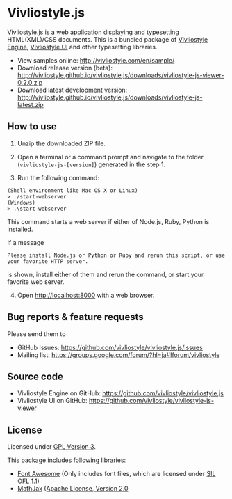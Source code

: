# Vivliostyle.js

Vivliostyle.js is a web application displaying and typesetting HTML(XML)/CSS documents.
This is a bundled package of [Vivliostyle Engine](https://github.com/vivliostyle/vivliostyle.js), [Vivliostyle UI](https://github.com/vivliostyle/vivliostyle-js-viewer) and other typesetting libraries.

- View samples online: <http://vivliostyle.com/en/sample/>
- Download release version (beta): <http://vivliostyle.github.io/vivliostyle.js/downloads/vivliostyle-js-viewer-0.2.0.zip>
- Download latest development version: <http://vivliostyle.github.io/vivliostyle.js/downloads/vivliostyle-js-latest.zip>

## How to use

1. Unzip the downloaded ZIP file.

2. Open a terminal or a command prompt and navigate to the folder (`vivliostyle-js-[version]`) generated in the step 1.

3. Run the following command:

  ```
  (Shell environment like Mac OS X or Linux)
  > ./start-webserver
  (Windows)
  > .\start-webserver
  ```

  This command starts a web server if either of Node.js, Ruby, Python is installed.

  If a message
  ```
  Please install Node.js or Python or Ruby and rerun this script, or use your favorite HTTP server.
  ```
  is shown, install either of them and rerun the command, or start your favorite web server.

4. Open <http://localhost:8000> with a web browser.

## Bug reports & feature requests

Please send them to

- GitHub Issues: <https://github.com/vivliostyle/vivliostyle.js/issues>
- Mailing list: <https://groups.google.com/forum/?hl=ja#!forum/vivliostyle>

## Source code

- Vivliostyle Engine on GitHub: <https://github.com/vivliostyle/vivliostyle.js>
- Vivliostyle UI on GitHub: <https://github.com/vivliostyle/vivliostyle-js-viewer>

## License

Licensed under [GPL Version 3](http://www.gnu.org/licenses/gpl.html).

This package includes following libraries:

- [Font Awesome](http://fontawesome.io/) (Only includes font files, which are licensed under [SIL OFL 1.1](http://scripts.sil.org/OFL))
- [MathJax](https://www.mathjax.org/) ([Apache License, Version 2.0](http://cdn.mathjax.org/mathjax/2.0-latest/LICENSE)

